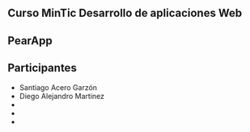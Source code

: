 ## Curso MinTic Desarrollo de aplicaciones Web 
## PearApp

## Participantes

- Santiago Acero Garzón
- Diego Alejandro Martinez
-
-
-
